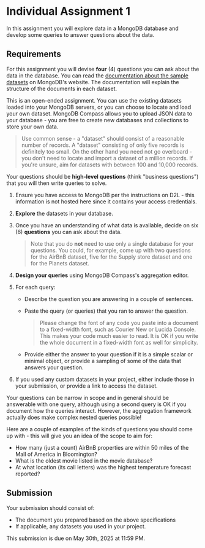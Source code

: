 # Individual Assignment 1

In this assignment you will explore data in a MongoDB database and develop some queries to answer questions about the data.

## Requirements

For this assignment you will devise **four** (4) questions you can ask about the data in the database. You can read the [documentation about the sample datasets](https://www.mongodb.com/docs/atlas/sample-data/#available-sample-datasets) on MongoDB's website. The documentation will explain the structure of the documents in each dataset.

This is an open-ended assignment. You can use the existing datasets loaded into your MongoDB servers, or you can choose to locate and load your own dataset. MongoDB Compass allows you to upload JSON data to your database - you are free to create new databases and collections to store your own data.

> Use common sense - a "dataset" should consist of a reasonable number of records. A "dataset" consisting of only five records is definitely too small. On the other hand you need not go overboard - you don't need to locate and import a dataset of a million records. If you're unsure, aim for datasets with between 100 and 10,000 records.

Your questions should be **high-level questions** (think "business questions") that you will then write queries to solve.

1. Ensure you have access to MongoDB per the instructions on D2L - this information is not hosted here since it contains your access credentials.

2. **Explore** the datasets in your database.

3. Once you have an understanding of what data is available, decide on six (6) **questions** you can ask about the data.

    > Note that you do **not** need to use only a single database for your questions. You could, for example, come up with two questions for the AirBnB dataset, five for the Supply store dataset and one for the Planets dataset.

4. **Design your queries** using MongoDB Compass's aggregation editor.

5. For each query:

    * Describe the question you are answering in a couple of sentences.
    * Paste the query (or queries) that you ran to answer the question.

        > Please change the font of any code you paste into a document to a fixed-width font, such as Courier New or Lucida Console. This makes your code much easier to read. It is OK if you write the whole document in a fixed-width font as well for simplicity.

    * Provide either the answer to your question if it is a simple scalar or minimal object, or provide a sampling of some of the data that answers your question.

6. If you used any custom datasets in your project, either include those in your submission, or provide a link to access the dataset.

Your questions can be narrow in scope and in general should be answerable with one query, although using a second query is OK if you document how the queries interact. However, the aggregation framework actually does make complex nested queries possible!

Here are a couple of examples of the kinds of questions you should come up with - this will give you an idea of the scope to aim for:

* How many (just a count) AirBnB properties are within 50 miles of the Mall of America in Bloomington?
* What is the oldest movie listed in the movie database?
* At what location (its call letters) was the highest temperature forecast reported?

## Submission

Your submission should consist of:

* The document you prepared based on the above specifications
* If applicable, any datasets you used in your project.

This submission is due on May 30th, 2025 at 11:59 PM.
